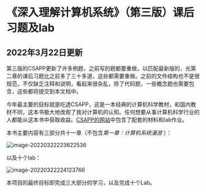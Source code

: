 # 《深入理解计算机系统》（第三版）课后习题及lab

## 2022年3月22日更新

第三版的CSAPP更新了许多例题，之前写的题都要重做，以匹配最新版的，光第二章的课后习题比之前多了三十多道，这些都需要重做。之前的文件结构也不是很规范，不仅缺乏注释和说明，看起来很杂乱，除了代码题，一些概念题也需要包含，这些都将提交到本文档中。

今年最主要的目标就是吃透CSAPP，这是一本经典的计算机科学教材，和国内教材不同，这本书极大地改观了我对计算机的认知。任何想要从事计算机科学行业的人都能从这本书中获取收益。[CSAPP的网站](http://csapp.cs.cmu.edu/3e/home.html)中包含了配套的材料和lab作业。

本书主要内容有三部分共十一章（不包含*第一章：计算机系统漫游* ）：

![image-20220322223622536](https://s2.loli.net/2022/03/22/sPOYv9ShbRc2FjT.png)

以及十个lab：

![image-20220322224123766](https://s2.loli.net/2022/03/22/ucnXETO2PS5tND9.png)

本项目的最终目标即完成三大部分的学习，以及完成十个Lab。